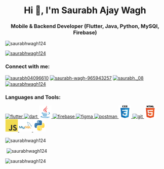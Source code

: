 <h1 align="center">Hi 👋, I'm Saurabh Ajay Wagh</h1>
<h3 align="center">Mobile & Backend Developer (Flutter, Java, Python, MySQl, Firebase)</h3>

<p align="left"> <img src="https://komarev.com/ghpvc/?username=saurabhwagh124&label=Profile%20views&color=0e75b6&style=flat" alt="saurabhwagh124" /> </p>

<p align="left"> <a href="https://github.com/ryo-ma/github-profile-trophy"><img src="https://github-profile-trophy.vercel.app/?username=saurabhwagh124" alt="saurabhwagh124" /></a> </p>

<h3 align="left">Connect with me:</h3>
<p align="left">
<a href="https://twitter.com/saurabh04096610" target="blank"><img align="center" src="https://raw.githubusercontent.com/rahuldkjain/github-profile-readme-generator/master/src/images/icons/Social/twitter.svg" alt="saurabh04096610" height="30" width="40" /></a>
<a href="https://linkedin.com/in/saurabh-wagh-965943257" target="blank"><img align="center" src="https://raw.githubusercontent.com/rahuldkjain/github-profile-readme-generator/master/src/images/icons/Social/linked-in-alt.svg" alt="saurabh-wagh-965943257" height="30" width="40" /></a>
<a href="https://instagram.com/saurabh._08" target="blank"><img align="center" src="https://raw.githubusercontent.com/rahuldkjain/github-profile-readme-generator/master/src/images/icons/Social/instagram.svg" alt="saurabh._08" height="30" width="40" /></a>
<a href="https://www.leetcode.com/saurabhwagh124" target="blank"><img align="center" src="https://raw.githubusercontent.com/rahuldkjain/github-profile-readme-generator/master/src/images/icons/Social/leet-code.svg" alt="saurabhwagh124" height="30" width="40" /></a>
</p>

<h3 align="left">Languages and Tools:</h3>
<p align="left"> <a href="https://flutter.dev" target="_blank" rel="noreferrer"> <img src="https://www.vectorlogo.zone/logos/flutterio/flutterio-icon.svg" alt="flutter" width="40" height="40" style="padding: 25"/> </a> <a href="https://dart.dev" target="_blank" rel="noreferrer"> <img src="https://www.vectorlogo.zone/logos/dartlang/dartlang-icon.svg" alt="dart" width="40" height="40"/> </a> <a href="https://www.java.com" target="_blank" rel="noreferrer"> <img src="https://raw.githubusercontent.com/devicons/devicon/master/icons/java/java-original.svg" alt="java" width="40" height="40"/> </a> <a href="https://firebase.google.com/" target="_blank" rel="noreferrer" style="padding: 25"> <img src="https://www.vectorlogo.zone/logos/firebase/firebase-icon.svg" alt="firebase" width="40" height="40" style="padding: 25"/> </a> <a href="https://www.figma.com/" target="_blank" rel="noreferrer"> <img src="https://www.vectorlogo.zone/logos/figma/figma-icon.svg" alt="figma" width="40" height="40" style="padding: 25"/> </a>  <a href="https://postman.com" target="_blank" rel="noreferrer"> <img style="padding: 25" src="https://www.vectorlogo.zone/logos/getpostman/getpostman-icon.svg" alt="postman" width="40" height="40"/> </a> <a href="https://www.w3schools.com/css/" target="_blank" rel="noreferrer"> <img src="https://raw.githubusercontent.com/devicons/devicon/master/icons/css3/css3-original-wordmark.svg" alt="css3" width="40" height="40"/> </a> <a href="https://git-scm.com/" target="_blank" rel="noreferrer"> <img src="https://www.vectorlogo.zone/logos/git-scm/git-scm-icon.svg" style="padding: 25" alt="git" width="40" height="40"/> </a> <a href="https://www.w3.org/html/" target="_blank" rel="noreferrer"> <img src="https://raw.githubusercontent.com/devicons/devicon/master/icons/html5/html5-original-wordmark.svg" style="padding: 25" alt="html5" width="40" height="40"/> </a>  <a href="https://developer.mozilla.org/en-US/docs/Web/JavaScript" target="_blank" rel="noreferrer"> <img src="https://raw.githubusercontent.com/devicons/devicon/master/icons/javascript/javascript-original.svg" style="padding: 25" alt="javascript" width="40" height="40"/> </a> <a href="https://www.mysql.com/" target="_blank" rel="noreferrer"> <img  style="padding: 25" src="https://raw.githubusercontent.com/devicons/devicon/master/icons/mysql/mysql-original-wordmark.svg" alt="mysql" width="40" height="40"/> </a>  <a href="https://www.python.org" target="_blank" rel="noreferrer"> <img style="padding: 25" src="https://raw.githubusercontent.com/devicons/devicon/master/icons/python/python-original.svg" alt="python" width="40" height="40"/> </a> </p>
<p></p>
<p><img align="center" src="https://github-readme-stats.vercel.app/api/top-langs?username=saurabhwagh124&show_icons=true&locale=en&layout=compact" alt="saurabhwagh124" /></p>
<p></p>
<p>&nbsp;<img align="center" src="https://github-readme-stats.vercel.app/api?username=saurabhwagh124&show_icons=true&locale=en" alt="saurabhwagh124" /></p>
<p></p>
<p><img align="center" src="https://github-readme-streak-stats.herokuapp.com/?user=saurabhwagh124&" alt="saurabhwagh124" /></p>


<!---
saurabhwagh124/saurabhwagh124 is a ✨ special ✨ repository because its `README.md` (this file) appears on your GitHub profile.
You can click the Preview link to take a look at your changes.
--->
